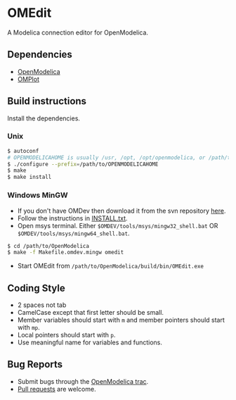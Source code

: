 # OMEdit
A Modelica connection editor for OpenModelica.

## Dependencies

- [OpenModelica](https://openmodelica.org)
- [OMPlot](../../../OMPlot)

## Build instructions

Install the dependencies.

### Unix
```bash
$ autoconf
# OPENMODELICAHOME is usually /usr, /opt, /opt/openmodelica, or /path/to/OpenModelica/build
$ ./configure --prefix=/path/to/OPENMODELICAHOME
$ make
$ make install
```

### Windows MinGW
- If you don't have OMDev then download it from the svn repository [here](https://openmodelica.org/svn/OpenModelicaExternal/trunk/tools/windows/OMDev).
- Follow the instructions in [INSTALL.txt](https://openmodelica.org/svn/OpenModelicaExternal/trunk/tools/windows/OMDev/INSTALL.txt).
- Open msys terminal. Either `$OMDEV/tools/msys/mingw32_shell.bat` OR `$OMDEV/tools/msys/mingw64_shell.bat`.
```bash
$ cd /path/to/OpenModelica
$ make -f Makefile.omdev.mingw omedit
```
- Start OMEdit from `/path/to/OpenModelica/build/bin/OMEdit.exe`

## Coding Style

- 2 spaces not tab
- CamelCase except that first letter should be small.
- Member variables should start with `m` and member pointers should start with `mp`.
- Local pointers should start with `p`.
- Use meaningful name for variables and functions.


## Bug Reports

- Submit bugs through the [OpenModelica trac](https://trac.openmodelica.org/OpenModelica/newticket).
- [Pull requests](../../pulls) are welcome.
